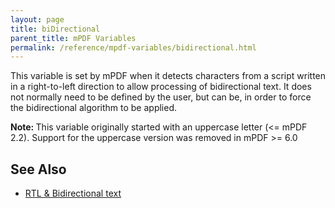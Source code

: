 ```yaml
---
layout: page
title: biDirectional
parent_title: mPDF Variables
permalink: /reference/mpdf-variables/bidirectional.html
---
```


<div id="bpmbook" class="bpmbook" style="direction:ltr;">
<div class="topic_user_field">
<div id="U0">
<p>This variable is set by mPDF when it detects characters from a script written in a right-to-left direction to allow processing of bidirectional text. It does not normally need to be defined by the user, but can be, in order to force the bidirectional algorithm to be applied.</p>

<div class="alert alert-info" role="alert"><b>Note: </b>This variable originally started with an uppercase letter (&lt;= mPDF 2.2). Support for the uppercase version was removed in mPDF &gt;= 6.0</div>
<h2>See Also</h2>
<ul>
<li class="manual_boxlist"><a href="/fonts-languages/arabic-rtl-text-v5-x.html">RTL &amp; Bidirectional text</a> </li>
</ul>
</div>
</div>

